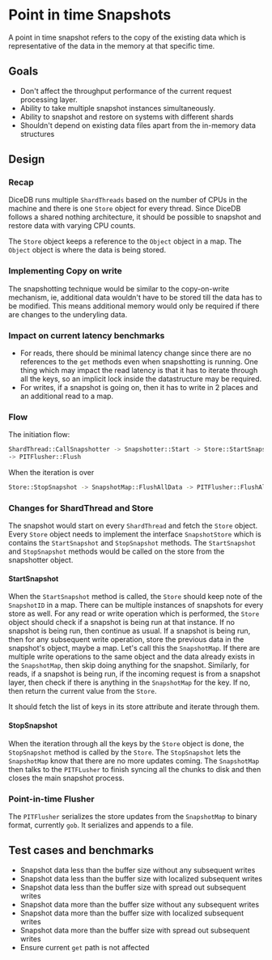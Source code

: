 # Point in time Snapshots

A point in time snapshot refers to the copy of the existing data which is representative of
the data in the memory at that specific time. 

## Goals
- Don't affect the throughput performance of the current request processing layer.
- Ability to take multiple snapshot instances simultaneously.
- Ability to snapshot and restore on systems with different shards
- Shouldn't depend on existing data files apart from the in-memory data structures

## Design

### Recap
DiceDB runs multiple `ShardThreads` based on the number of CPUs in the machine and there is
one `Store` object for every thread. Since DiceDB follows a shared nothing architecture, it
should be possible to snapshot and restore data with varying CPU counts.

The `Store` object keeps a reference to the `Object` object in a map. The `Object` object is
where the data is being stored.

### Implementing Copy on write
The snapshotting technique would be similar to the copy-on-write mechanism, ie, additional data
wouldn't have to be stored till the data has to be modified. This means additional memory would
only be required if there are changes to the underyling data.

### Impact on current latency benchmarks
- For reads, there should be minimal latency change since there are no references to the `get`
methods even when snapshotting is running. One thing which may impact the read latency is that
it has to iterate through all the keys, so an implicit lock inside the datastructure may be
required.
- For writes, if a snapshot is going on, then it has to write in 2 places and an additional read
to a map.

### Flow

The initiation flow:
```bash
ShardThread::CallSnapshotter -> Snapshotter::Start -> Store::StartSnapshot -> SnapshotMap::Buffer
-> PITFlusher::Flush
```

When the iteration is over
```bash
Store::StopSnapshot -> SnapshotMap::FlushAllData -> PITFlusher::FlushAllData -> Snapshotter::Close
```

### Changes for ShardThread and Store
The snapshot would start on every `ShardThread` and fetch the `Store` object. Every `Store` object
needs to implement the interface `SnapshotStore` which is contains the `StartSnapshot` and `StopSnapshot`
methods.
The `StartSnapshot` and `StopSnapshot` methods would be called on the store from the snapshotter object.

#### StartSnapshot
When the `StartSnapshot` method is called, the `Store` should keep note of the `SnapshotID` in a map.
There can be multiple instances of snapshots for every store as well.
For any read or write operation which is performed, the `Store` object should check if a snapshot is being
run at that instance. If no snapshot is being run, then continue as usual.
If a snapshot is being run, then for any subsequent write operation, store the previous data in the snapshot's
object, maybe a map. Let's call this the `SnapshotMap`. If there are multiple write operations to the same object
and the data already exists in the `SnapshotMap`, then skip doing anything for the snapshot.
Similarly, for reads, if a snapshot is being run, if the incoming request is from a snapshot layer, then check
if there is anything in the `SnapshotMap` for the key. If no, then return the current value from the `Store`.

It should fetch the list of keys in its store attribute and iterate through them.

#### StopSnapshot
When the iteration through all the keys by the `Store` object is done, the `StopSnapshot` method is called by the
`Store`. The `StopSnapshot` lets the `SnapshotMap` know that there are no more updates coming. The `SnapshotMap`
then talks to the `PITFLusher` to finish syncing all the chunks to disk and then closes the main snapshot
process.

### Point-in-time Flusher
The `PITFlusher` serializes the store updates from the `SnapshotMap` to binary format, currently `gob`.
It serializes and appends to a file.

## Test cases and benchmarks
- Snapshot data less than the buffer size without any subsequent writes
- Snapshot data less than the buffer size with localized subsequent writes
- Snapshot data less than the buffer size with spread out subsequent writes
- Snapshot data more than the buffer size without any subsequent writes
- Snapshot data more than the buffer size with localized subsequent writes
- Snapshot data more than the buffer size with spread out subsequent writes
- Ensure current `get` path is not affected